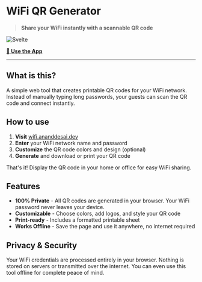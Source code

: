 # WiFi QR Generator

> **Share your WiFi instantly with a scannable QR code**

![Svelte](https://img.shields.io/badge/Svelte-FF3E00?style=social&logo=svelte&logoColor=white)

**[🚀 Use the App](https://wifi.ananddesai.dev)**

---

## What is this?

A simple web tool that creates printable QR codes for your WiFi network. Instead of manually typing long passwords, your guests can scan the QR code and connect instantly.

## How to use

1. **Visit** [wifi.ananddesai.dev](https://wifi.ananddesai.dev)
2. **Enter** your WiFi network name and password
3. **Customize** the QR code colors and design (optional)
4. **Generate** and download or print your QR code

That's it! Display the QR code in your home or office for easy WiFi sharing.

## Features

- **100% Private** - All QR codes are generated in your browser. Your WiFi password never leaves your device.
- **Customizable** - Choose colors, add logos, and style your QR code
- **Print-ready** - Includes a formatted printable sheet
- **Works Offline** - Save the page and use it anywhere, no internet required

## Privacy & Security

Your WiFi credentials are processed entirely in your browser. Nothing is stored on servers or transmitted over the internet. You can even use this tool offline for complete peace of mind.
